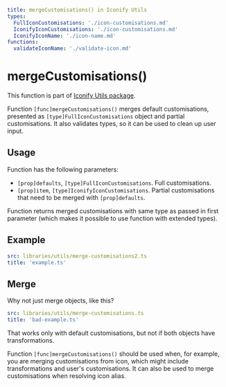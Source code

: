 ```yaml
title: mergeCustomisations() in Iconify Utils
types:
  FullIconCustomisations: './icon-customisations.md'
  IconifyIconCustomisations: './icon-customisations.md'
  IconifyIconName: './icon-name.md'
functions:
  validateIconName: './validate-icon.md'
```

# mergeCustomisations()

This function is part of [Iconify Utils package](./index.md).

Function `[func]mergeCustomisations()` merges default customisations, presented as `[type]FullIconCustomisations` object and partial customisations. It also validates types, so it can be used to clean up user input.

## Usage

Function has the following parameters:

- `[prop]defaults`, `[type]FullIconCustomisations`. Full customisations.
- `[prop]item`, `[type]IconifyIconCustomisations`. Partial customisations that need to be merged with `[prop]defaults`.

Function returns merged customisations with same type as passed in first parameter (which makes it possible to use function with extended types).

## Example

```yaml
src: libraries/utils/merge-customisations2.ts
title: 'example.ts'
```

## Merge

Why not just merge objects, like this?

```yaml
src: libraries/utils/merge-customisations.ts
title: 'bad-example.ts'
```

That works only with default customisations, but not if both objects have transformations.

Function `[func]mergeCustomisations()` should be used when, for example, you are merging customisations from icon, which might include transformations and user's customisations. It can also be used to merge customisations when resolving icon alias.
